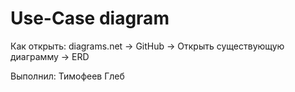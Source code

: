 # Use-Case diagram
Как открыть: diagrams.net -> GitHub -> Открыть существующую диаграмму -> ERD

Выполнил: Тимофеев Глеб 
